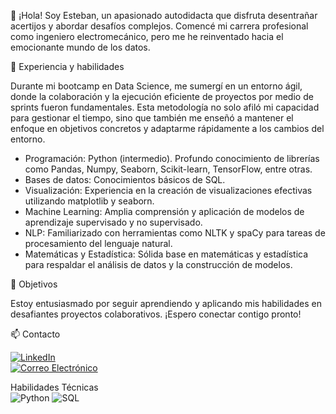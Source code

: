 👋 ¡Hola! Soy Esteban, un apasionado autodidacta que disfruta desentrañar acertijos y abordar desafíos complejos. Comencé mi carrera profesional como ingeniero electromecánico, pero me he reinventado hacia el emocionante mundo de los datos.

💼 Experiencia y habilidades

Durante mi bootcamp en Data Science, me sumergí en un entorno ágil, donde la colaboración y la ejecución eficiente de proyectos por medio de sprints fueron fundamentales. Esta metodología no solo afiló mi capacidad para gestionar el tiempo, sino que también me enseñó a mantener el enfoque en objetivos concretos y adaptarme rápidamente a los cambios del entorno.

- Programación: Python (intermedio). Profundo conocimiento de librerías como Pandas, Numpy, Seaborn, Scikit-learn, TensorFlow, entre otras.
- Bases de datos: Conocimientos básicos de SQL.
- Visualización: Experiencia en la creación de visualizaciones efectivas utilizando matplotlib y seaborn.
- Machine Learning: Amplia comprensión y aplicación de modelos de aprendizaje supervisado y no supervisado.
- NLP: Familiarizado con herramientas como NLTK y spaCy para tareas de procesamiento del lenguaje natural.
- Matemáticas y Estadística: Sólida base en matemáticas y estadística para respaldar el análisis de datos y la construcción de modelos.

🚀 Objetivos

Estoy entusiasmado por seguir aprendiendo y aplicando mis habilidades en desafiantes proyectos colaborativos. ¡Espero conectar contigo pronto!

📫 Contacto

[![LinkedIn](https://img.shields.io/badge/LinkedIn-0077B5?style=for-the-badge&logo=linkedin&logoColor=white)](https://www.linkedin.com/in/andres946/)  
[![Correo Electrónico](https://img.shields.io/badge/Correo%20Electrónico-andresgvelasquez8@gmail.com-red?style=for-the-badge&logo=mail.ru)](mailto:andresgvelasquez8@gmail.com)  

Habilidades Técnicas  
![Python](https://img.shields.io/badge/-Python-yellow?style=for-the-badge&logo=python&logoWidth=40)
![SQL](https://img.shields.io/badge/-SQL-blue?style=for-the-badge&logoWidth=40)



